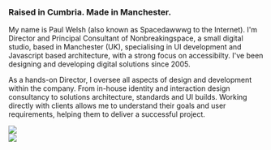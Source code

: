 ### Raised in Cumbria. Made in Manchester.

My name is Paul Welsh (also known as Spacedawwwg to the Internet). I'm Director and Principal Consultant of Nonbreakingspace, a small digital studio,  based in Manchester (UK), specialising in UI development and Javascript based architecture, with a strong focus on accessibilty. I've been designing and developing digital solutions since 2005.

As a hands-on Director, I oversee all aspects of design and development within the company. From in-house identity and interaction design consultancy to solutions architecture, standards and UI builds. Working directly with clients allows me to understand their goals and user requirements, helping them to deliver a successful project.

<picture>
  <source
    srcset="https://github-readme-stats-spacedawwwg.vercel.app/api?username=spacedawwwg&show_icons=true&theme=dark"
    media="(prefers-color-scheme: dark)"
  />
  <source
    srcset="https://github-readme-stats-spacedawwwg.vercel.app/api?username=spacedawwwg&show_icons=true"
    media="(prefers-color-scheme: light), (prefers-color-scheme: no-preference)"
  />
  <img src="https://github-readme-stats-spacedawwwg.vercel.app/api?username=spacedawwwg&show_icons=true" />
</picture>
<br />
<picture>
  <source
    srcset="https://github-readme-stats-spacedawwwg.vercel.app/api/top-langs?username=spacedawwwg&layout=compact&show_icons=true&theme=dark"
    media="(prefers-color-scheme: dark)"
  />
  <source
    srcset="https://github-readme-stats-spacedawwwg.vercel.app/api/top-langs?username=spacedawwwg&layout=compact&show_icons=true"
    media="(prefers-color-scheme: light), (prefers-color-scheme: no-preference)"
  />
  <img src="https://github-readme-stats-spacedawwwg.vercel.app/api/top-langs?username=spacedawwwg&layout=compact&show_icons=true" />
</picture>
